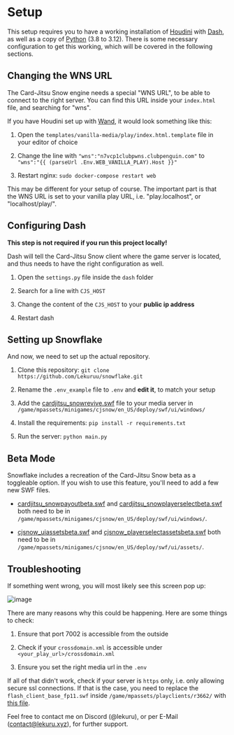 # Setup

This setup requires you to have a working installation of [Houdini](https://github.com/solero/houdini) with [Dash](https://github.com/solero/dash), as well as a copy of [Python](https://python.org) (3.8 to 3.12).
There is some necessary configuration to get this working, which will be covered in the following sections.

## Changing the WNS URL

The Card-Jitsu Snow engine needs a special "WNS URL", to be able to connect to the right server.
You can find this URL inside your `index.html` file, and searching for "wns".

If you have Houdini set up with [Wand](https://github.com/solero/wand), it would look something like this:

1. Open the `templates/vanilla-media/play/index.html.template` file in your editor of choice

2. Change the line with `"wns":"n7vcp1clubpwns.clubpenguin.com"` to `"wns":"{{ (parseUrl .Env.WEB_VANILLA_PLAY).Host }}"`

3. Restart nginx: `sudo docker-compose restart web`

This may be different for your setup of course. The important part is that the WNS URL is set to your vanilla play URL, i.e. "play.localhost", or "localhost/play/".

## Configuring Dash

**This step is not required if you run this project locally!**

Dash will tell the Card-Jitsu Snow client where the game server is located, and thus needs to have the right configuration as well.

1. Open the `settings.py` file inside the `dash` folder

2. Search for a line with `CJS_HOST`

3. Change the content of the `CJS_HOST` to your **public ip address**

4. Restart dash

## Setting up Snowflake

And now, we need to set up the actual repository.

1. Clone this repository: `git clone https://github.com/Lekuruu/snowflake.git`

2. Rename the `.env_example` file to `.env` and **edit it**, to match your setup

3. Add the [cardjitsu_snowrevive.swf](https://github.com/Lekuruu/snowflake/raw/main/.github/swf/cardjitsu_snowrevive.swf) file to your media server in `/game/mpassets/minigames/cjsnow/en_US/deploy/swf/ui/windows/`

4. Install the requirements: `pip install -r requirements.txt`

5. Run the server: `python main.py`

## Beta Mode

Snowflake includes a recreation of the Card-Jitsu Snow beta as a toggleable option. If you wish to use this feature, you'll need to add a few new SWF files.

- [cardjitsu_snowpayoutbeta.swf](https://github.com/Lekuruu/snowflake/raw/main/.github/swf/cardjitsu_snowpayoutbeta.swf) and [cardjitsu_snowplayerselectbeta.swf](https://github.com/Lekuruu/snowflake/raw/main/.github/swf/cardjitsu_snowplayerselectbeta.swf) both need to be in `/game/mpassets/minigames/cjsnow/en_US/deploy/swf/ui/windows/`.

- [cjsnow_uiassetsbeta.swf](https://github.com/Lekuruu/snowflake/raw/main/.github/swf/cjsnow_uiassetsbeta.swf) and [cjsnow_playerselectassetsbeta.swf](https://github.com/Lekuruu/snowflake/raw/main/.github/swf/cjsnow_playerselectassetsbeta.swf) both need to be in `/game/mpassets/minigames/cjsnow/en_US/deploy/swf/ui/assets/`.

## Troubleshooting

If something went wrong, you will most likely see this screen pop up:

![image](https://raw.githubusercontent.com/Lekuruu/snowflake/main/.github/screenshots/troubleshooting.png)

There are many reasons why this could be happening.
Here are some things to check:

1. Ensure that port 7002 is accessible from the outside

2. Check if your `crossdomain.xml` is accessible under `<your_play_url>/crossdomain.xml`

3. Ensure you set the right media url in the `.env`

If all of that didn't work, check if your server is `https` only, i.e. only allowing secure ssl connections. If that is the case, you need to replace the `flash_client_base_fp11.swf` inside `/game/mpassets/playclients/r3662/` with [this file](https://github.com/Lekuruu/snowflake/raw/main/.github/swf/flash_client_base_fp11.swf).

Feel free to contact me on Discord (@lekuru), or per E-Mail ([contact@lekuru.xyz](mailto:contact@lekuru.xyz)), for further support.